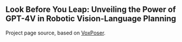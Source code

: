 ## Look Before You Leap: Unveiling the Power of GPT-4V in Robotic Vision-Language Planning

Project page source, based on [VoxPoser](https://voxposer.github.io/).